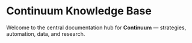 # Continuum Knowledge Base

Welcome to the central documentation hub for **Continuum** — strategies, automation, data, and research.
